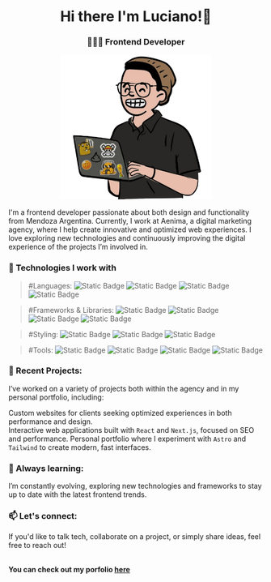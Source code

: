 <h1 align="center" >Hi there I'm Luciano!👋</h1> 
<h3 align="center">👨🏻‍💻 Frontend Developer</h3> 
<p align="center">
<img src="https://github.com/LuchoNapo/LuchoNapo/blob/main/Yo_Peep.png?raw=true" alt="Banner" width="300"/></p>
I'm a frontend developer passionate about both design and functionality from Mendoza Argentina. Currently, I work at Aenima, a digital marketing agency, where I help create innovative and optimized web experiences. I love exploring new technologies and continuously improving the digital experience of the projects I’m involved in. 

<h3>🔧 Technologies I work with</h3>

>#Languages: <img alt="Static Badge" src="https://img.shields.io/badge/HTML-orange">  <img alt="Static Badge" src="https://img.shields.io/badge/CSS-blue"> <img alt="Static Badge" src="https://img.shields.io/badge/JavaScript-yellow"> <img alt="Static Badge" src="https://img.shields.io/badge/TypeScript-%233178C6"> 


>#Frameworks & Libraries: 
<img alt="Static Badge" src="https://img.shields.io/badge/React-blue"> <img alt="Static Badge" src="https://img.shields.io/badge/Next-black"> <img alt="Static Badge" src="https://img.shields.io/badge/Astro-%23FD5A00"> <img alt="Static Badge" src="https://img.shields.io/badge/Vite-%23F5B915">



>#Styling: <img alt="Static Badge" src="https://img.shields.io/badge/Tailwind-38BDF8"> <img alt="Static Badge" src="https://img.shields.io/badge/SCSS-pink"> <img alt="Static Badge" src="https://img.shields.io/badge/Bootstrap-%238A12FB">

>#Tools: <img alt="Static Badge" src="https://img.shields.io/badge/Vercel-grey">
 <img alt="Static Badge" src="https://img.shields.io/badge/Git-orange"> <img alt="Static Badge" src="https://img.shields.io/badge/GitHub-black"> <img alt="Static Badge" src="https://img.shields.io/badge/Wordpress-%23207196">




<h3>🚀 Recent Projects:</h3>
I’ve worked on a variety of projects both within the agency and in my personal portfolio, including:

Custom websites for clients seeking optimized experiences in both performance and design.          
Interactive web applications built with `React` and `Next.js`, focused on SEO and performance.
Personal portfolio where I experiment with `Astro` and `Tailwind` to create modern, fast interfaces.

<h3>🌱 Always learning: </h3> 
I’m constantly evolving, exploring new technologies and frameworks to stay up to date with the latest frontend trends.
<h3>📫 Let's connect:</h3>
If you'd like to talk tech, collaborate on a project, or simply share ideas, feel free to reach out! <br><br>


__You can check out my porfolio <a href="https://portfolio-luchonapos-projects.vercel.app/" target="_blank">here</a>__
